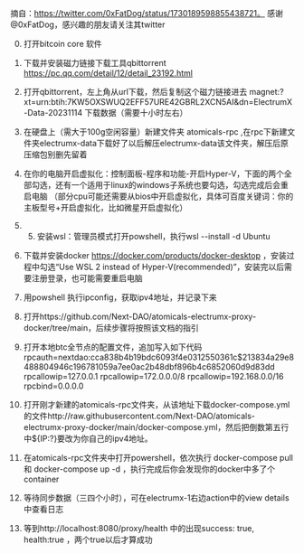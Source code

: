 摘自：https://twitter.com/0xFatDog/status/1730189598855438721。 感谢@0xFatDog，感兴趣的朋友请关注其twitter


  
0.  打开bitcoin core 软件
1. 下载并安装磁力链接下载工具qbittorrent https://pc.qq.com/detail/12/detail_23192.html
2. 打开qbittorrent，左上角从url下载，然后复制这个磁力链接进去 magnet:?xt=urn:btih:7KW5OXSWUQ2EFF57URE42GBRL2XCN5AI&dn=ElectrumX-Data-20231114 下载数据（需要十小时左右）
3. 在硬盘上（需大于100g空闲容量）新建文件夹 atomicals-rpc ,在rpc下新建文件夹electrumx-data下载好了以后解压electrumx-data该文件夹，解压后原压缩包别删先留着
4.  在你的电脑开启虚拟化：控制面板-程序和功能-开启Hyper-V，下面的两个全部勾选，还有一个适用于linux的windows子系统也要勾选，勾选完成后会重启电脑 （部分cpu可能还需要从bios中开启虚拟化，具体可百度关键词：你的主板型号+开启虚拟化，比如微星开启虚拟化）
5.  5. 安装wsl：管理员模式打开powshell，执行wsl --install -d Ubuntu
6. 下载并安装docker https://docker.com/products/docker-desktop ，安装过程中勾选“Use WSL 2 instead of Hyper-V(recommended)”，安装完以后需要注册登录，也可能需要重启电脑
7. 用powshell 执行ipconfig，获取ipv4地址，并记录下来
8. 打开https://github.com/Next-DAO/atomicals-electrumx-proxy-docker/tree/main，后续步骤将按照该文档的指引
9.  打开本地btc全节点的配置文件，追加写入如下代码
rpcauth=nextdao:cca838b4b19bdc6093f4e0312550361c$213834a29e8488804946c196781059a7ee0ac2b48dbf896b4c6852060d9d83dd
rpcallowip=127.0.0.1
rpcallowip=172.0.0.0/8
rpcallowip=192.168.0.0/16
rpcbind=0.0.0.0

10.  打开刚才新建的atomicals-rpc文件夹，从该地址下载docker-compose.yml的文件http://raw.githubusercontent.com/Next-DAO/atomicals-electrumx-proxy-docker/main/docker-compose.yml，然后把倒数第五行中${IP:?}要改为你自己的ipv4地址。
11.  在atomicals-rpc文件夹中打开powershell，依次执行 docker-compose pull 和 docker-compose up -d ，执行完成后你会发现你的docker中多了个container
12.  等待同步数据（三四个小时），可在electrumx-1右边action中的view details中查看日志
13.  等到http://localhost:8080/proxy/health 中的出现success: true, health:true ，两个true以后才算成功
